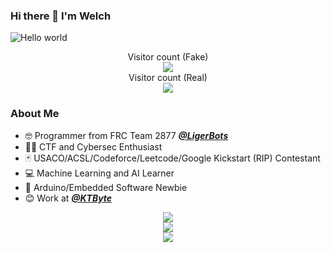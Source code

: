 ### Hi there 👋 I'm Welch
<img src="https://raw.githubusercontent.com/sagar-viradiya/sagar-viradiya/master/resources/banner.png" alt="Hello world">

<p align="center"> 
  Visitor count (Fake)<br>
  <img src="https://profile-counter.glitch.me/Weq511762338/count.svg">
  <br>
  Visitor count (Real)
  <br>
  <img src="https://komarev.com/ghpvc/?username=Weq511762338">
</p>


### About Me

- 🤓 Programmer from FRC Team 2877 [***@LigerBots***](https://github.com/ligerbots)
- 🐱‍👤 CTF and Cybersec Enthusiast
- 🃏 USACO/ACSL/Codeforce/Leetcode/Google Kickstart (RIP) Contestant
- 💻 Machine Learning and AI Learner
- 🤞 Arduino/Embedded Software Newbie
- 😊 Work at [***@KTByte***](https://www.ktbyte.com)

<div align="center"> 
  <img src="https://github-readme-stats.vercel.app/api?username=Weq511762338&show_icons=true&theme=radical">
</div>
<div align="center"> 
<img src="https://github-readme-stats.vercel.app/api/top-langs/?username=Weq511762338&theme=radical">
</div>
<div align="center"> 
<img src="https://leetcard.jacoblin.cool/WelchJ?theme=unicorn&ext=contest&font=ruthie">
</div>
